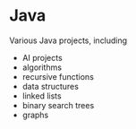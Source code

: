 Java
====

Various Java projects, including 
* AI projects
* algorithms
 * recursive functions
* data structures 
 * linked lists
 * binary search trees
 * graphs
